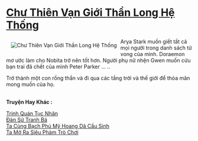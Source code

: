 <a href="https://truyentiki.com/chu-thien-van-gioi-than-long-he-thong.33674/" title="Chư Thiên Vạn Giới Thần Long Hệ Thống"><h1>Chư Thiên Vạn Giới Thần Long Hệ Thống</h1></a><div style="display:table"><img align="right" style="float: left; padding: 10px;" src="https://truyentiki.com/a/img/str/src/33674.jpg" alt="Chư Thiên Vạn Giới Thần Long Hệ Thống">Arya Stark muốn giết tất cả mọi người trong danh sách tử vong của mình. Doraemon mơ ước làm cho Nobita trở nên tốt hơn. Người phụ nữ nhện Gwen muốn cứu bạn trai đã chết của mình Peter Parker ... .. <p></p> Trở thành một con rồng thần và đi qua các tầng trời và thế giới để thỏa mãn mong muốn của họ.</div><p><br><b>Truyện Hay Khác :</b></p><a href="https://truyentiki.com/trinh-quan-tuc-nhan.33673/" alt="Trinh Quán Tục Nhân">Trinh Quán Tục Nhân</a><br/><a href="https://github.com/nownovels/top500/tree/master/truyenhay/33795/" alt="Đàn Sử Tranh Bá">Đàn Sử Tranh Bá</a><br/><a href="https://github.com/nownovels/top500/tree/master/truyenhay/33850/" alt="Ta Cùng Bạch Phú Mỹ Hoang Dã Cầu Sinh">Ta Cùng Bạch Phú Mỹ Hoang Dã Cầu Sinh</a><br/><a href="https://github.com/nownovels/top500/tree/master/truyenhay/33614/" alt="Ta Mở Ra Siêu Phàm Trò Chơi">Ta Mở Ra Siêu Phàm Trò Chơi</a><br/>